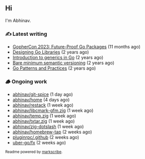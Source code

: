 ## Hi

I'm Abhinav.

### ✍️ Latest writing


- [GopherCon 2023: Future-Proof Go Packages](https://abhinavg.net/2023/09/27/future-proof-packages/) (11 months ago)
- [Designing Go Libraries](https://abhinavg.net/2022/12/06/designing-go-libraries/) (2 years ago)
- [Introduction to generics in Go](https://abhinavg.net/2022/11/23/generics-intro/) (2 years ago)
- [Bare minimum semantic versioning](https://abhinavg.net/2022/11/07/semver/) (2 years ago)
- [Go Patterns and Practices](https://abhinavg.net/2022/09/19/go-patterns-and-practices-talk/) (2 years ago)

### 🪵 Ongoing work


- [abhinav/git-spice](https://github.com/abhinav/git-spice) (1 day ago)
- [abhinav/home](https://github.com/abhinav/home) (4 days ago)
- [abhinav/restack](https://github.com/abhinav/restack) (1 week ago)
- [abhinav/libcmark-gfm.zig](https://github.com/abhinav/libcmark-gfm.zig) (1 week ago)
- [abhinav/temp.zig](https://github.com/abhinav/temp.zig) (1 week ago)
- [abhinav/txtar.zig](https://github.com/abhinav/txtar.zig) (1 week ago)
- [abhinav/zig-dotslash](https://github.com/abhinav/zig-dotslash) (1 week ago)
- [abhinav/homebrew-tap](https://github.com/abhinav/homebrew-tap) (2 weeks ago)
- [pluginrpc/.github](https://github.com/pluginrpc/.github) (2 weeks ago)
- [uber-go/fx](https://github.com/uber-go/fx) (2 weeks ago)

<sub>Readme powered by [markscribe](https://github.com/muesli/markscribe).</sub>
